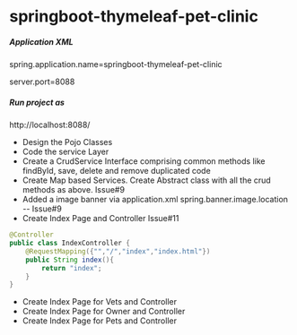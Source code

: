 # springboot-thymeleaf-pet-clinic

##### Application XML
spring.application.name=springboot-thymeleaf-pet-clinic

server.port=8088

##### Run project as 
http://localhost:8088/


* Design the Pojo Classes
* Code the service Layer
* Create a CrudService Interface comprising common methods like findById, save, delete and remove duplicated code
* Create Map based Services. Create Abstract class with all the crud methods as above. Issue#9
* Added a image banner via application.xml spring.banner.image.location -- Issue#9
* Create Index Page and Controller Issue#11
```java
@Controller
public class IndexController {
    @RequestMapping({"","/","index","index.html"})
    public String index(){
        return "index";
    }
}
```
* Create Index Page for Vets and Controller 
* Create Index Page for Owner and Controller
* Create Index Page for Pets and Controller






